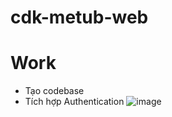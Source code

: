 # cdk-metub-web

# Work
- Tạo codebase
- Tích hợp Authentication
![image](https://user-images.githubusercontent.com/51627163/203132502-fed4ef43-f08f-4f78-9aec-524801409de5.png)
